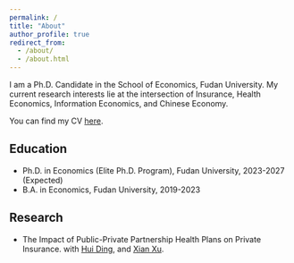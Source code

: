 ```yaml
---
permalink: /
title: "About"
author_profile: true
redirect_from: 
  - /about/
  - /about.html
---
```


I am a Ph.D. Candidate in the School of Economics, Fudan University. My current research interests lie at the intersection of Insurance, Health Economics, Information Economics, and Chinese Economy. 

You can find my CV [here](../assets/CV.pdf).

Education
------
- Ph.D. in Economics (Elite Ph.D. Program), Fudan University, 2023-2027 (Expected)
- B.A. in Economics, Fudan University, 2019-2023

Research
------
- The Impact of Public-Private Partnership Health Plans on Private Insurance. with [Hui Ding](https://dh-huiding.github.io/), and [Xian Xu](https://econ.fudan.edu.cn/sdpzw-con.jsp?urltype=news.NewsContentUrl&wbtreeid=1658&wbnewsid=14221).
